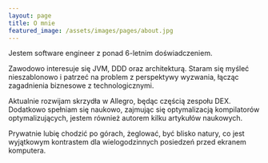 ```yaml
---
layout: page
title: O mnie
featured_image: /assets/images/pages/about.jpg
---
```

Jestem software engineer z ponad 6-letnim doświadczeniem.

Zawodowo interesuje się JVM, DDD oraz architekturą. Staram się myśleć nieszablonowo i patrzeć na problem z perspektywy wyzwania, łącząc zagadnienia biznesowe z technologicznymi.

Aktualnie rozwijam skrzydła w Allegro, będąc częścią zespołu DEX. Dodatkowo spełniam się naukowo, zajmując się optymalizacją kompilatorów optymalizujących, jestem również autorem kilku artykułów naukowych.

Prywatnie lubię chodzić po górach, żeglować, być blisko natury, co jest wyjątkowym kontrastem dla wielogodzinnych posiedzeń przed ekranem komputera. 